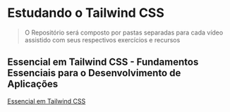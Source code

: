 # Estudando o Tailwind CSS

>  O Repositório será composto por pastas separadas para cada vídeo assistido com seus respectivos exercícios e recursos 

## Essencial em Tailwind CSS - Fundamentos Essenciais para o Desenvolvimento de Aplicações
[Essencial em Tailwind CSS](https://www.youtube.com/watch?v=tMgOTc2xRx0)

